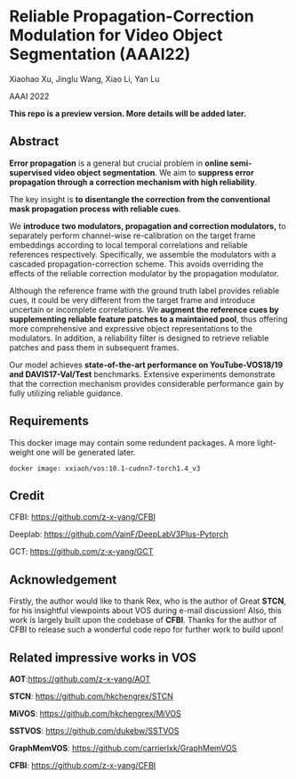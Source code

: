 # Reliable Propagation-Correction Modulation for Video Object Segmentation (AAAI22)
Xiaohao Xu, Jinglu Wang, Xiao Li, Yan Lu

AAAI 2022

**This repo is a preview version. More details will be added later.**

## Abstract
**Error propagation** is a general but crucial problem in **online semi-supervised video object segmentation**. We aim to **suppress error propagation through a correction mechanism with high reliability**. 

The key insight is **to disentangle the correction from the conventional mask propagation process with reliable cues**. 

We **introduce two modulators, propagation and correction modulators,** to separately perform channel-wise re-calibration on the target frame embeddings according to local temporal correlations and reliable references respectively. Specifically, we assemble the modulators with a cascaded propagation-correction scheme. This avoids overriding the effects of the reliable correction modulator by the propagation modulator. 

Although the reference frame with the ground truth label provides reliable cues, it could be very different from the target frame and introduce uncertain or incomplete correlations. We **augment the reference cues by supplementing reliable feature patches to a maintained pool**, thus offering more comprehensive and expressive object representations to the modulators. In addition, a reliability filter is designed to retrieve reliable patches and pass them in subsequent frames. 

Our model achieves **state-of-the-art performance on YouTube-VOS18/19 and DAVIS17-Val/Test** benchmarks. Extensive experiments demonstrate that the correction mechanism provides considerable performance gain by fully utilizing reliable guidance.

## Requirements
This docker image may contain some redundent packages. A more light-weight one will be generated later.

    
    docker image: xxiaoh/vos:10.1-cudnn7-torch1.4_v3
    

## Credit

CFBI: <https://github.com/z-x-yang/CFBI>

Deeplab: <https://github.com/VainF/DeepLabV3Plus-Pytorch>

GCT: <https://github.com/z-x-yang/GCT>

## Acknowledgement
Firstly, the author would like to thank Rex, who is the author of Great **STCN**, for his insightful viewpoints about VOS during e-mail discussion!
Also, this work is largely built upon the codebase of **CFBI**. Thanks for the author of CFBI to release such a wonderful code repo for further work to build upon!

## Related impressive works in VOS
**AOT**:<https://github.com/z-x-yang/AOT>

**STCN**: <https://github.com/hkchengrex/STCN>

**MiVOS**: <https://github.com/hkchengrex/MiVOS>

**SSTVOS**: <https://github.com/dukebw/SSTVOS>

**GraphMemVOS**: <https://github.com/carrierlxk/GraphMemVOS>

**CFBI**: <https://github.com/z-x-yang/CFBI>

